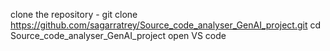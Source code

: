 clone the repository -
git clone https://github.com/sagarratrey/Source_code_analyser_GenAI_project.git
cd Source_code_analyser_GenAI_project
open VS code 
